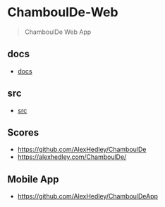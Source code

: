 # ChamboulDe-Web

> ChamboulDe Web App

<!-- [![C#](https://img.shields.io/badge/c%23-%23239120.svg?style=for-the-badge&logo=c-sharp&logoColor=white)](https://learn.microsoft.com/en-us/dotnet/csharp/) -->
<!-- [![Blazor](https://img.shields.io/badge/blazor-%235C2D91.svg?style=for-the-badge&logo=blazor&logoColor=white)](https://dotnet.microsoft.com/en-us/apps/aspnet/web-apps/blazor) -->
<!--[![License: MIT](https://img.shields.io/badge/License-MIT-lightgrey.svg?style=for-the-badge)](LICENSE) -->
<!-- https://opensource.org/licenses/MIT -->

## docs

- [docs](docs/README.md)

## src

- [src](src/README.md)

## Scores

- https://github.com/AlexHedley/ChamboulDe
- https://alexhedley.com/ChamboulDe/

## Mobile App

- https://github.com/AlexHedley/ChamboulDeApp
